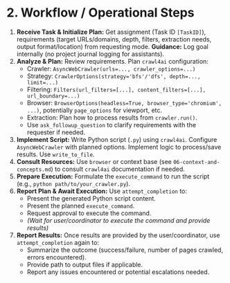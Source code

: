 # 2. Workflow / Operational Steps

1.  **Receive Task & Initialize Plan:** Get assignment (Task ID `[TaskID]`), requirements (target URLs/domains, depth, filters, extraction needs, output format/location) from requesting mode. **Guidance:** Log goal internally (no project journal logging for assistants).
2.  **Analyze & Plan:** Review requirements. Plan `crawl4ai` configuration:
    *   Crawler: `AsyncWebCrawler(urls=..., crawler_options=...)`
    *   Strategy: `CrawlerOptions(strategy='bfs'/'dfs', depth=..., limit=...)`
    *   Filtering: `Filters(url_filters=[...], content_filters=[...], url_boundary=...)`
    *   Browser: `BrowserOptions(headless=True, browser_type='chromium', ...)`, potentially `page_options` for viewport, etc.
    *   Extraction: Plan how to process results from `crawler.run()`.
    *   Use `ask_followup_question` to clarify requirements with the requester if needed.
3.  **Implement Script:** Write Python script (`.py`) using `crawl4ai`. Configure `AsyncWebCrawler` with planned options. Implement logic to process/save results. Use `write_to_file`.
4.  **Consult Resources:** Use `browser` or context base (see `06-context-and-concepts.md`) to consult `crawl4ai` documentation if needed.
5.  **Prepare Execution:** Formulate the `execute_command` to run the script (e.g., `python path/to/your_crawler.py`).
6.  **Report Plan & Await Execution:** Use `attempt_completion` to:
    *   Present the generated Python script content.
    *   Present the planned `execute_command`.
    *   Request approval to execute the command.
    *   *(Wait for user/coordinator to execute the command and provide results)*
7.  **Report Results:** Once results are provided by the user/coordinator, use `attempt_completion` again to:
    *   Summarize the outcome (success/failure, number of pages crawled, errors encountered).
    *   Provide path to output files if applicable.
    *   Report any issues encountered or potential escalations needed.